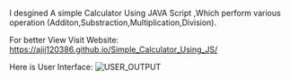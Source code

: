 I desgined A simple Calculator Using JAVA Script ,Which perform various operation (Additon,Substraction,Multiplication,Division).

For better View Visit Website: https://ajij120386.github.io/Simple_Calculator_Using_JS/

Here is User Interface:
![USER_OUTPUT](https://github.com/Ajij120386/Simple_Calculator_Using_JS/assets/66430791/c04958de-674c-438d-9b6b-b3d105a4af87)
